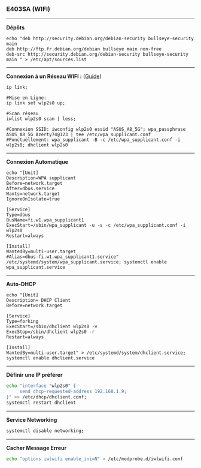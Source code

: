 ### E403SA (WIFI)




-------------------------------------------------------------------------------------------------------------------------------------
**Dépôts**
```
echo "deb http://security.debian.org/debian-security bullseye-security main
deb http://ftp.fr.debian.org/debian bullseye main non-free
deb-src http://security.debian.org/debian-security bullseye-security main " > /etc/apt/sources.list
```

-------------------------------------------------------------------------------------------------------------------------------------
**Connexion à un Réseau WIFI :** ([Guide](https://www.linuxbabe.com/command-line/ubuntu-server-16-04-wifi-wpa-supplicant))
```
ip link;

#Mise en Ligne:
ip link set wlp2s0 up;

#Scan réseau
iwlist wlp2s0 scan | less;

#Connexion SSID: iwconfig wlp2s0 essid "ASUS_A8_5G"; wpa_passphrase ASUS_A8_5G Azerty74@123 | tee /etc/wpa_supplicant.conf
#Ponctuellement: wpa_supplicant -B -c /etc/wpa_supplicant.conf -i wlp2s0; dhclient wlp2s0
```

-------------------------------------------------------------------------------------------------------------------------------------
**Connexion Automatique**
```
echo "[Unit]
Description=WPA supplicant
Before=network.target
After=dbus.service
Wants=network.target
IgnoreOnIsolate=true

[Service]
Type=dbus
BusName=fi.w1.wpa_supplicant1
ExecStart=/sbin/wpa_supplicant -u -s -c /etc/wpa_supplicant.conf -i wlp2s0
Restart=always

[Install]
WantedBy=multi-user.target
#Alias=dbus-fi.w1.wpa_supplicant1.service" /etc/systemd/system/wpa_supplicant.service; systemctl enable wpa_supplicant.service
```

-------------------------------------------------------------------------------------------------------------------------------------
**Auto-DHCP**
```
echo "[Unit]
Description= DHCP Client
Before=network.target

[Service]
Type=forking
ExecStart=/sbin/dhclient wlp2s0 -v
ExecStop=/sbin/dhclient wlp2s0 -r
Restart=always

[Install] 
WantedBy=multi-user.target" > /etc/systemd/system/dhclient.service; systemctl enable dhclient.service
```


-------------------------------------------------------------------------------------------------------------------------------------

**Définir une IP préférer**
```bash
echo "interface "wlp2s0" {
     send dhcp-requested-address 192.168.1.9;
}" >> /etc/dhcp/dhclient.conf;
systemctl restart dhclient
```


-------------------------------------------------------------------------------------------------------------------------------------
**Service Networking**
```bash
systemctl disable networking;
```

-------------------------------------------------------------------------------------------------------------------------------------
**Cacher Message Erreur**
```bash
echo "options iwlwifi enable_ini=N" > /etc/modprobe.d/iwlwifi.conf
```
